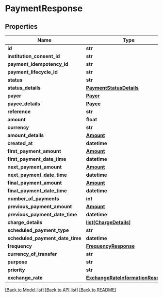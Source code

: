# PaymentResponse

## Properties
Name | Type | Description | Notes
------------ | ------------- | ------------- | -------------
**id** | **str** |  | [optional] 
**institution_consent_id** | **str** |  | [optional] 
**payment_idempotency_id** | **str** |  | [optional] 
**payment_lifecycle_id** | **str** |  | [optional] 
**status** | **str** |  | [optional] 
**status_details** | [**PaymentStatusDetails**](PaymentStatusDetails.md) |  | [optional] 
**payer** | [**Payer**](Payer.md) |  | [optional] 
**payee_details** | [**Payee**](Payee.md) |  | [optional] 
**reference** | **str** |  | [optional] 
**amount** | **float** |  | [optional] 
**currency** | **str** |  | [optional] 
**amount_details** | [**Amount**](Amount.md) |  | [optional] 
**created_at** | **datetime** |  | [optional] 
**first_payment_amount** | [**Amount**](Amount.md) |  | [optional] 
**first_payment_date_time** | **datetime** |  | [optional] 
**next_payment_amount** | [**Amount**](Amount.md) |  | [optional] 
**next_payment_date_time** | **datetime** |  | [optional] 
**final_payment_amount** | [**Amount**](Amount.md) |  | [optional] 
**final_payment_date_time** | **datetime** |  | [optional] 
**number_of_payments** | **int** |  | [optional] 
**previous_payment_amount** | [**Amount**](Amount.md) |  | [optional] 
**previous_payment_date_time** | **datetime** |  | [optional] 
**charge_details** | [**list[ChargeDetails]**](ChargeDetails.md) |  | [optional] 
**scheduled_payment_type** | **str** |  | [optional] 
**scheduled_payment_date_time** | **datetime** |  | [optional] 
**frequency** | [**FrequencyResponse**](FrequencyResponse.md) |  | [optional] 
**currency_of_transfer** | **str** |  | [optional] 
**purpose** | **str** |  | [optional] 
**priority** | **str** |  | [optional] 
**exchange_rate** | [**ExchangeRateInformationResponse**](ExchangeRateInformationResponse.md) |  | [optional] 

[[Back to Model list]](../README.md#documentation-for-models) [[Back to API list]](../README.md#documentation-for-api-endpoints) [[Back to README]](../README.md)


